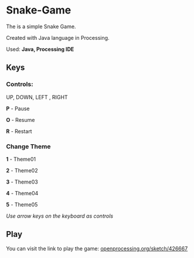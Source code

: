 # Snake-Game
The is a simple Snake Game.

Created with Java language in Processing.

Used: **Java, Processing IDE**

## Keys
### Controls: 

UP, 
DOWN, 
LEFT , 
RIGHT



**P** - Pause

**O** - Resume

**R** - Restart

### Change Theme

**1** - Theme01

**2** - Theme02

**3** - Theme03

**4** - Theme04

**5** - Theme05

*Use arrow keys on the keyboard as controls*



## Play

You can visit the link to play the game: [openprocessing.org/sketch/426667](https://www.openprocessing.org/sketch/426667)
